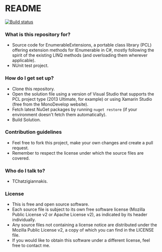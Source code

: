 # README #

[![Build status](https://ci.appveyor.com/api/projects/status/0s8ubdu1twm2d00q)](https://ci.appveyor.com/project/TChatzigiannakis/enumerableextensions)

### What is this repository for? ###

* Source code for EnumerableExtensions, a portable class library (PCL) offering extension methods for IEnumerable<T> in C#, mostly following the spirit of the existing LINQ methods (and overloading them wherever applicable).
* NUnit test project.

### How do I get set up? ###

* Clone this repository.
* Open the solution file using a version of Visual Studio that supports the PCL project type (2013 Ultimate, for example) or using Xamarin Studio (free from the MonoDevelop website).
* Fetch latest NuGet packages by running `nuget restore` (if your environment doesn't fetch them automatically).
* Build Solution.

### Contribution guidelines ###

* Feel free to fork this project, make your own changes and create a pull request.
* Remember to respect the license under which the source files are covered.

### Who do I talk to? ###

* TChatzigiannakis.

### License ###

* This is free and open source software. 
* Each source file is subject to its own free software license (Mozilla Public License v2 or Apache License v2), as indicated by its header individually.
* Any source files not containing a license notice are distributed under the Mozilla Public License v2, a copy of which you can find in the LICENSE file.
* If you would like to obtain this software under a different license, feel free to contact me.
